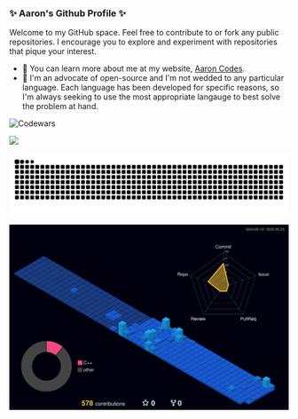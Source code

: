 ### ✨ Aaron's Github Profile ✨

Welcome to my GitHub space. Feel free to contribute to or fork any public repositories.
I encourage you to explore and experiment with repositories that pique your interest.

- 🌱 You can learn more about me at my website, [Aaron Codes](https://aaron-codes.io/).
- 👯 I'm an advocate of open-source and I'm not wedded to any particular language. Each language has been developed for specific reasons, so I'm always seeking to use the most appropriate langauge to best solve the problem at hand.

<!--Code Wars-->
![Codewars](https://github.r2v.ch/codewars?user=AaronCCLloyd&name=true&top_languages=true&stroke=%23b362ff&theme=purple_dark)

<!--stats-->
<div>
    <a href="https://github.com/AaronCCLloyd/github-stats">
        <img src="https://github-readme-stats.vercel.app/api?username=AaronCCLloyd&show_icons=true&theme=radical" />
    </a>
</div>

<!--   green snake -->
![Aaron's github activity graph](https://raw.githubusercontent.com/AaronCCLloyd/AaronCCLloyd/output/github-contribution-grid-snake.svg)

![Animated 3D activity](profile-3d-contrib/profile-night-view.svg)
